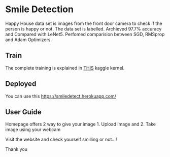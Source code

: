 # Smile Detection
Happy House data set is images from the front door camera to check if the person is happy or not.
The data set is labelled. Archieved 97.7% accuracy and Compared with LeNet5.
Perfomed comparision between SGD, RMSprop and Adam Optimizers.

## Train
The complete training is explained in <a href="https://www.kaggle.com/adithyayelloju/97-9-accuracy-and-compared-with-lenet5">THIS</a> kaggle kernel.

## Deployed
You can use this https://smiledetect.herokuapp.com/

## User Guide
Homepage offers 2 way to give your image 1. Upload image and 2. Take image using your webcam


Visit the website and check yourself smilling or not...!

Thank you
